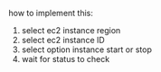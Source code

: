 how to implement this:

1. select ec2 instance region
2. select ec2 instance ID
3. select option instance start or stop
4. wait for status to check


